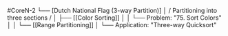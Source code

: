 #CoreN-2
└── [Dutch National Flag (3-way Partition)]
    │   / Partitioning into three sections /
    │
    ├── [[Color Sorting]]
    │   │   └── Problem: "75. Sort Colors"
    │   │
    └── [[Range Partitioning]]
        │   └── Application: "Three-way Quicksort"